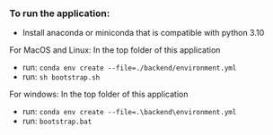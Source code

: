 ### To run the application:

- Install anaconda or miniconda that is compatible with python 3.10 <br>

For MacOS and Linux:
In the top folder of this application <br>
- run: `conda env create --file=./backend/environment.yml` <br>
- run: `sh bootstrap.sh`

For windows:
In the top folder of this application <br>
- run: `conda env create --file=.\backend\environment.yml` <br>
- run: `bootstrap.bat`
